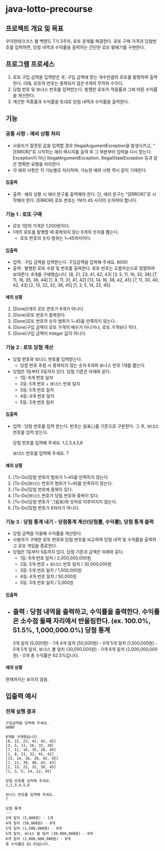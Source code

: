 # java-lotto-precourse
## 프로젝트 개요 및 목표
우아한테크코스 웹 백엔드 7기 3주차, 로또 문제를 해결한다.
로또 구매 가격과 당첨번호를 입력하면, 당첨 내역과 수익률을 출력하는 간단한 로또 발매기를 구현한다.

## 프로그램 프로세스
1. 로또 구입 금액을 입력받은 후, 구입 금액에 맞는 개수만큼의 로또를 발행하여 출력한다. 이떄, 로또의 번호는 중복되지 않은 6개의 무작위 수이다.
2. 당첨 번호 및 보너스 번호를 입력받는다. 발행한 로또의 적중률과 그에 따른 수익률을 계산한다.
3. 계산한 적중률과 수익률을 토대로 당첨 내역과 수익률을 출력한다.

## 기능
### 공통 사항 - 예외 상황 처리
* 사용자가 잘못된 값을 입력할 경우 IllegalArgumentException을 발생시키고, "[ERROR]"로 시작하는 에러 메시지를 출력 후 그 부분부터 입력을 다시 받는다.
Exception이 아닌 IllegalArgumentException, IllegalStateException 등과 같은 명확한 유형을 처리한다.
* 각 예외 사항은 각 기능별로 처리하며, 가능한 예외 사항 역시 같이 기재한다.

#### 입출력
* 출력 : 예외 상황 시 에러 문구를 출력해야 한다. 단, 에러 문구는 "[ERROR]"로 시작해야 한다.
    [ERROR] 로또 번호는 1부터 45 사이의 숫자여야 합니다.

### 기능 1 : 로또 구매
* 로또 1장의 가격은 1,000원이다.
* 1개의 로또를 발행할 때 중복되지 않는 6개의 숫자를 뽑는다.
    * 로또 번호의 숫자 범위는 1~45까지이다.

#### 입출력 
* 입력 : 구입 금액을 입력받는다.
    구입금액을 입력해 주세요.
    8000
* 출력 : 발행한 로또 수량 및 번호를 출력한다. 로또 번호는 오름차순으로 정렬하여 보여준다.
    8개를 구매했습니다.
    [8, 21, 23, 41, 42, 43] 
    [3, 5, 11, 16, 32, 38] 
    [7, 11, 16, 35, 36, 44] 
    [1, 8, 11, 31, 41, 42] 
    [13, 14, 16, 38, 42, 45] 
    [7, 11, 30, 40, 42, 43] 
    [2, 13, 22, 32, 38, 45] 
    [1, 3, 5, 14, 22, 45]

#### 예외 상황
1. [Done]1개의 로또 번호가 6개가 아니다
2. [Done]로또 번호가 중복된다.
3. [Done]로또 번호의 숫자 범위가 1~45를 만족하지 않는다.
4. [Done]구입 금액이 로또 가격의 배수가 아니거나, 로또 가격보다 적다.
5. [Done]구입 금액이 Integer 값이 아니다.

### 기능 2 : 로또 당첨 계산
* 당첨 번호와 보너스 번호를 입력받는다.
    * 당첨 번호 추첨 시 중복되지 않는 숫자 6개와 보너스 번호 1개를 뽑는다.
* 당첨은 1등부터 5등까지 있다. 당첨 기준은 아래와 같다.
    * 1등: 6개 번호 일치
    * 2등: 5개 번호 + 보너스 번호 일치
    * 3등: 5개 번호 일치
    * 4등: 4개 번호 일치
    * 5등: 3개 번호 일치

#### 입출력 
* 입력 : 당첨 번호를 입력 받는다. 번호는 쉼표(,)를 기준으로 구분한다. 그 후, 보너스 번호를 입력 받는다.

    당첨 번호를 입력해 주세요.
    1,2,3,4,5,6

    보너스 번호를 입력해 주세요.
    7

#### 예외 상황
1. [To-Do]당첨 번호의 범위가 1~45를 만족하지 않는다.
2. [To-Do]보너스 번호의 범위가 1~45를 만족하지 않는다.
3. [To-Do]당첨 번호에 중복이 있다.
4. [To-Do]보너스 번호가 당첨 번호와 중복이 있다.
5. [To-Do]당첨 번호가 ','(쉼표)와 숫자로 이루어지지 않는다.
6. [To-Do]당첨 번호가 6자리가 아니다.

### 기능 3 : 당첨 통계 내기 - 당첨통계 계산(당첨률, 수익률), 당첨 통계 출력
* 당첨 금액을 이용해 수익률을 계산한다.
* 사용자가 구매한 로또 번호와 당첨 번호를 비교하여 당첨 내역 및 수익률을 출력하고 로또 게임을 종료한다.
* 당첨은 1등부터 5등까지 있다. 당첨 기준과 금액은 아래와 같다.
    * 1등: 6개 번호 일치 / 2,000,000,000원
    * 2등: 5개 번호 + 보너스 번호 일치 / 30,000,000원
    * 3등: 5개 번호 일치 / 1,500,000원
    * 4등: 4개 번호 일치 / 50,000원
    * 5등: 3개 번호 일치 / 5,000원

#### 입출력 
* 출력 : 당첨 내역을 출력하고, 수익률을 출력한다. 수익률은 소수점 둘째 자리에서 반올림한다. (ex. 100.0%, 51.5%, 1,000,000.0%)
    당첨 통계
    ---
    3개 일치 (5,000원) - 1개
    4개 일치 (50,000원) - 0개
    5개 일치 (1,500,000원) - 0개
    5개 일치, 보너스 볼 일치 (30,000,000원) - 0개
    6개 일치 (2,000,000,000원) - 0개
    총 수익률은 62.5%입니다.

#### 예외 상황
현재까지는 보이지 않음.

## 입출력 예시
### 전체 실행 결과
    구입금액을 입력해 주세요.
    8000

    8개를 구매했습니다.
    [8, 21, 23, 41, 42, 43] 
    [3, 5, 11, 16, 32, 38] 
    [7, 11, 16, 35, 36, 44] 
    [1, 8, 11, 31, 41, 42] 
    [13, 14, 16, 38, 42, 45] 
    [7, 11, 30, 40, 42, 43] 
    [2, 13, 22, 32, 38, 45] 
    [1, 3, 5, 14, 22, 45]

    당첨 번호를 입력해 주세요.
    1,2,3,4,5,6

    보너스 번호를 입력해 주세요.
    7

    당첨 통계
    ---
    3개 일치 (5,000원) - 1개
    4개 일치 (50,000원) - 0개
    5개 일치 (1,500,000원) - 0개
    5개 일치, 보너스 볼 일치 (30,000,000원) - 0개
    6개 일치 (2,000,000,000원) - 0개
    총 수익률은 62.5%입니다.

